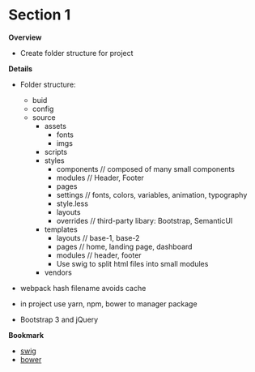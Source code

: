 <h1>Section 1</h1>

**Overview**
- Create folder structure for project

**Details**
- Folder structure:
    - buid
    - config
    - source
        - assets
            - fonts
            - imgs
        - scripts
        - styles
            - components // composed of many small components
            - modules // Header, Footer
            - pages
            - settings // fonts, colors, variables, animation, typography
            - style.less
            - layouts
            - overrides // third-party libary: Bootstrap, SemanticUI
        - templates
            - layouts // base-1, base-2
            - pages // home, landing page, dashboard
            - modules // header, footer
            - Use swig to split html files into small modules
        - vendors

- webpack hash filename avoids cache
- in project use yarn, npm, bower to manager package
- Bootstrap 3 and jQuery

**Bookmark**

- [swig](https://github.com/paularmstrong/swig)
- [bower](https://bower.io/)